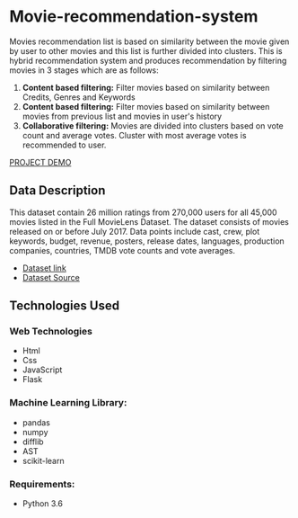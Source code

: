# Movie-recommendation-system
Movies recommendation list is based on similarity between the movie given by user to other movies and this list is further divided into clusters.
This is hybrid recommendation system and produces recommendation by filtering movies in 3 stages which are as follows:
1. **Content based filtering:**
Filter movies based on similarity between Credits, Genres and Keywords
2. **Content based filtering:**
Filter movies based on similarity between movies from previous list and movies in user's history
3. **Collaborative filtering:**
Movies are divided into clusters based on vote count and average votes. Cluster with most average votes is recommended to user.

[PROJECT DEMO](https://drive.google.com/open?id=11dWNb-_jrrfIK-4PYpKLuv4diaB-LkQK)

## Data Description

This dataset contain 26 million ratings from 270,000 users for all 45,000 movies listed in the Full MovieLens Dataset. The dataset consists of movies released on or before July 2017. Data points include cast, crew, plot keywords, budget, revenue, posters, release dates, languages, production companies, countries, TMDB vote counts and vote averages.
* [Dataset link](https://drive.google.com/drive/folders/1JnQXDCsGAb75I4PRRMDHUO0WxmXT-usv?usp=sharing)
* [Dataset Source](https://grouplens.org/datasets/movielens/)

## Technologies Used

### Web Technologies
* Html
* Css
* JavaScript
* Flask

### Machine Learning Library:
* pandas
* numpy
* difflib
* AST
* scikit-learn

### Requirements:
* Python 3.6
